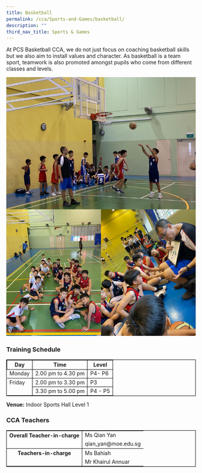```yaml
---
title: Basketball
permalink: /cca/Sports-and-Games/basketball/
description: ""
third_nav_title: Sports & Games
---
```

At PCS Basketball CCA, we do not just focus on coaching basketball skills but we also aim to install values and character.
As basketball is a team sport, teamwork is also promoted amongst pupils who come from different classes and levels. 

![](/images/basketball05.jpg)

### Training Schedule


<table style="border-collapse: collapse; border: 1px solid black;">
  <thead>
    <tr>
      <th style="border: 1px solid black;">Day</th>
      <th style="border: 1px solid black;">Time</th>
      <th style="border: 1px solid black;">Level</th>
    </tr>
  </thead>
  <tbody>
    <tr>
      <td style="border: none;border-right: 1px solid black">Monday</td>
      <td style="border: 1px solid black;">2.00 pm to 4.30 pm</td>
      			<td style="border: 1px solid black;">P4- P6</td>
    </tr>
    <tr> 
      <td style="border: none; border-top: 1px solid black; border-right: 1px solid black">Friday</td>
      <td style="border: 1px solid black;">2.00 pm to 3.30 pm</td>
      			<td style="border: 1px solid black;">P3</td>
    </tr>
    <tr> 
<td style="border-right: 1px solid black"></td> 
			<td style="border: 1px solid black;">3.30 pm to 5.00 pm</td>
      <td style="border: 1px solid black;">P4 - P5</td>
    </tr>
    <tr>
  </tr></tbody>
</table>

**Venue:**
 Indoor Sports Hall Level 1
 
 ### CCA Teachers

<table style="border-collapse: collapse; border: 1px solid black;">
  <tbody>
    <tr>
      <th style="border: none; border-right: 1px solid black">Overall Teacher-in-charge
      </th><td style="border: none;">Ms Qian Yan</td>
		 </tr>
    <tr>
      <td style="border-bottom: 1px solid black; border-right: 1px solid black"></td>
      <td style="border-bottom: 1px solid black;">qian_yan@moe.edu.sg</td>
    </tr>
    <tr>
      <th style="border: none; border-right: 1px solid black">Teachers-in-charge
      </th><td style="border: none;">Ms Bahiah</td>
    </tr>
    <tr>
      <td style="border: none;border-right: 1px solid black"></td>
      <td style="border: none;">Mr Khairul Annuar </td>
    </tr>
	</tbody>
</table>